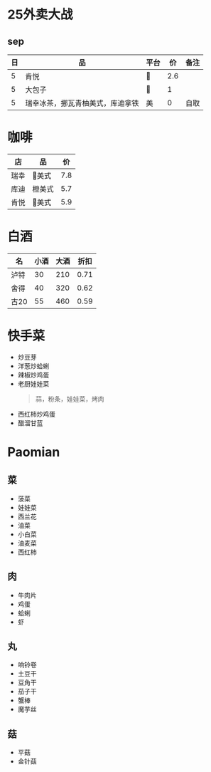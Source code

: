 # 25外卖大战

## sep
日|品|平台|价|备注
-|-|-|-|-
5|肯悦|🍑|2.6|
5|大包子|🍑|1|
5|瑞幸冰茶，挪瓦青柚美式，库迪拿铁|美|0|自取



# 咖啡
店|品|价
-|-|-
瑞幸|🍑美式|7.8
库迪|橙美式|5.7
肯悦|🍇美式|5.9

# 白酒
名|小酒|大酒|折扣
-|-|-|-
泸特|30|210|0.71
舍得|40|320|0.62
古20|55|460|0.59


# 快手菜

- 炒豆芽
- 洋葱炒蛤蜊
- 辣椒炒鸡蛋
- 老厨娃娃菜
  > 蒜，粉条，娃娃菜，烤肉
- 西红柿炒鸡蛋
- 醋溜甘蓝


# Paomian

## 菜
- 菠菜
- 娃娃菜
- 西兰花
- 油菜
- 小白菜
- 油麦菜
- 西红柿

## 肉
- 牛肉片
- 鸡蛋
- 蛤蜊
- 虾

## 丸
- 响铃卷
- 土豆干
- 豆角干
- 茄子干
- 蟹棒
- 魔芋丝

## 菇
- 平菇
- 金针菇
